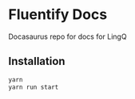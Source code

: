 # Fluentify Docs

Docasaurus repo for docs for LingQ

## Installation

```bash
yarn
yarn run start
```
